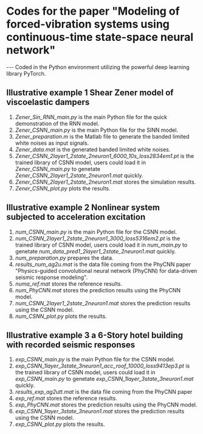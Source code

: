 # Codes for the paper "Modeling of forced-vibration systems using continuous-time state-space neural network"
---  Coded in the Python environment utilizing the powerful deep learning library PyTorch.
## Illustrative example 1 Shear Zener model of viscoelastic dampers
1. _Zener_Sin_RNN_main.py_ is the main Python file for the quick demonstration of the RNN model.
2. _Zener_CSNN_main.py_ is the main Python file for the SINN model.
3. _Zener_preparation.m_ is the Matlab file to generate the banded limited white noises as input signals.
4. _Zener_data.mat_ is the generated banded limited white noises.
5. _Zener_CSNN_2layer1_2state_2neuron1_6000_10s_loss2834em1.pt_ is the trained library of CSNN model, users could load it in _Zener_CSNN_main.py_ to genetate _Zener_CSNN_2layer1_2state_2neuron1.mat_ quickly.
6. _Zener_CSNN_2layer1_2state_2neuron1.mat_ stores the simulation results.
7. _Zener_CSNN_plot.py_ plots the results.

## Illustrative example 2 Nonlinear system subjected to acceleration excitation
1. _num_CSNN_main.py_ is the main Python file for the CSNN model.
2. _num_CSNN_2layer1_2state_2neuron1_3000_loss5316em2.pt_ is the trained library of CSNN model, users could load it in _num_main.py_ to genetate _num_data_pred1_2layer1_2state_2neuron1.mat_ quickly.
3. _num_preparation.py_ prepares the data.
4. _results_num_ag2u.mat_ is the data file coming from the PhyCNN paper "Physics-guided convolutional neural network (PhyCNN) for data-driven seismic response modeling".
5. _numa_ref.mat_ stores the reference results.
6. _num_PhyCNN.mat_ stores the prediction results using the PhyCNN model.
7. _num_CSNN_2layer1_2state_2neuron1.mat_ stores the prediction results using the CSNN model.
8. _num_CSNN_plot.py_ plots the results.

## Illustrative example 3 a 6-Story hotel building with recorded seismic responses
1. _exp_CSNN_main.py_ is the main Python file for the CSNN model.
2. _exp_CSNN_1layer_3state_3neuron1_acc_roof_10000_loss9413ep3.pt_ is the trained library of CSNN model, users could load it in _exp_CSNN_main.py_ to genetate _exp_CSNN_1layer_3state_3neuron1.mat_ quickly.
3. _results_exp_ag2utt.mat_ is the data file coming from the PhyCNN paper
4. _exp_ref.mat_ stores the reference results.
5. _exp_PhyCNN.mat_ stores the prediction results using the PhyCNN model.
6. _exp_CSNN_1layer_3state_3neuron1.mat_ stores the prediction results using the CSNN model.
7. _exp_CSNN_plot.py_ plots the results.
